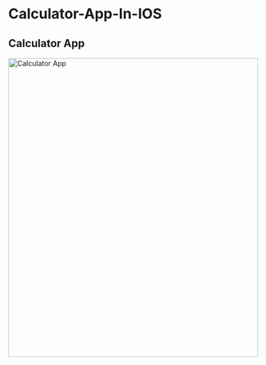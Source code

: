 # Calculator-App-In-IOS

<h2>Calculator App</h2>
<img src="https://github.com/rajputmukesh748/Calculator-App-In-IOS/blob/main/Images/Simulator%20Screenshot%20-%20iPhone%2014%20Pro%20Max%20-%202023-08-30%20at%2014.19.47.png)" alt="Calculator App" width="500" height="600">

